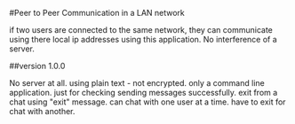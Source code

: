 #Peer to Peer Communication in a LAN network

if two users are connected to the same network, they can communicate using there local ip addresses using this application. No interference of a server.

##version 1.0.0

No server at all.
using plain text - not encrypted.
only a command line application.
just for checking sending messages successfully.
exit from a chat using "exit" message.
can chat with one user at a time. have to exit for chat with another.

